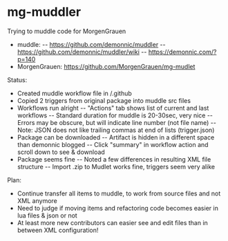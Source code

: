 # mg-muddler

Trying to muddle code for MorgenGrauen

- muddle: 
-- https://github.com/demonnic/muddler
-- https://github.com/demonnic/muddler/wiki 
-- https://demonnic.com/?p=140
- MorgenGrauen: https://github.com/MorgenGrauen/mg-mudlet

Status:
- Created muddle workflow file in /.github
- Copied 2 triggers from original package into muddle src files
- Workflows run alright
-- "Actions" tab shows list of current and last workflows
-- Standard duration for muddle is 20-30sec, very nice
-- Errors may be obscure, but will indicate line number (not file name)
-- Note: JSON does not like trailing commas at end of lists (trigger.json)
- Package can be downloaded 
-- Artifact is hidden in a different space than demonnic blogged
-- Click "summary" in workflow action and scroll down to see & download
- Package seems fine
-- Noted a few differences in resulting XML file structure
-- Import .zip to Mudlet works fine, triggers seem very alike

Plan:
- Continue transfer all items to muddle, to work from source files and not XML anymore
- Need to judge if moving items and refactoring code becomes easier in lua files & json or not
- At least more new contributors can easier see and edit files than in between XML configuration!
